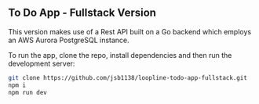 ## To Do App - Fullstack Version

This version makes use of a Rest API built on a Go backend which employs an AWS Aurora PostgreSQL instance.

To run the app, clone the repo, install dependencies and then run the development server:

```bash
git clone https://github.com/jsb1138/loopline-todo-app-fullstack.git
npm i
npm run dev
```

<!--
To run the tests, make sure the dev server is running and in a separate terminal enter:

```bash
npx cypress open
```

Choose "E2E Testing", choose Chrome as the test browser and select "Start E2E Testing in Chrome".

Finally, select "all-tests.cy.ts" from the E2E specs. -->
